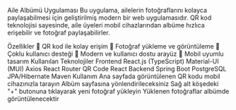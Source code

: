 Aile Albümü Uygulaması
Bu uygulama, ailelerin fotoğraflarını kolayca paylaşabilmesi için geliştirilmiş modern bir web uygulamasıdır. QR kod teknolojisi sayesinde, aile üyeleri mobil cihazlarından albüme hızlıca erişebilir ve fotoğraf paylaşabilirler.

Özellikler
📱 QR kod ile kolay erişim
📸 Fotoğraf yükleme ve görüntüleme
👥 Çoklu kullanıcı desteği
🎨 Modern ve kullanıcı dostu arayüz
📱 Mobil uyumlu tasarım
Kullanılan Teknolojiler
Frontend
React.js (TypeScript)
Material-UI (MUI)
Axios
React Router
QR Code React
Backend
Spring Boot
PostgreSQL
JPA/Hibernate
Maven
Kullanım
Ana sayfada görüntülenen QR kodu mobil cihazınızla tarayın
Albüm sayfasına yönlendirileceksiniz
Sağ alt köşedeki "+" butonuna tıklayarak yeni fotoğraf yükleyin
Yüklenen fotoğraflar albümde görüntülenecektir

